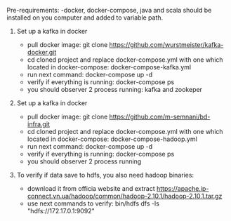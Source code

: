 Pre-requirements:
-docker, docker-compose, java and scala should be installed on you computer and added to variable path.


1. Set up a kafka in docker
    - pull docker image: git clone https://github.com/wurstmeister/kafka-docker.git
    - cd cloned project and replace docker-compose.yml with one which located in docker-compose: docker-compose-kafka.yml
    - run next command: docker-compose up -d
    - verify if everything is running: docker-compose ps
    - you should observer 2 process running: kafka and zookeper


2. Set up a kafka in docker
    - pull docker image: git clone https://github.com/m-semnani/bd-infra.git
    - cd cloned project and replace docker-compose.yml with one which located in docker-compose: docker-compose-hadoop.yml
    - run next command: docker-compose up -d
    - verify if everything is running: docker-compose ps
    - you should observer 2 process running
 

4. To verify if data save to hdfs, you also need hadoop binaries:
    - download it from officia website and extract https://apache.ip-connect.vn.ua/hadoop/common/hadoop-2.10.1/hadoop-2.10.1.tar.gz 
    - use next commands to verify: bin/hdfs dfs -ls "hdfs://172.17.0.1:9092"
     